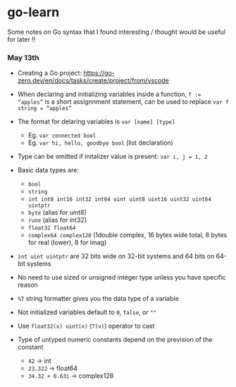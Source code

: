 # go-learn
Some notes on Go syntax that I found interesting / thought would be useful for later !!

### May 13th
- Creating a Go project: https://go-zero.dev/en/docs/tasks/create/project/from/vscode
- When declaring and initializing variables inside a function, `f := “apples”` is a short assignnment statement, can be used to replace `var f string = “apples”`
- The format for delaring variables is `var [name] [type]`

    - Eg. `var connected bool`
    - Eg. `var hi, hello, goodbye bool` (list declaration)

- Type can be omitted if initalizer value is present: `var i, j = 1, 2`
- Basic data types are: 

    - `bool`
    - `string`
    - `int int8 int16 int32 int64 uint uint8 uint16 uint32 uint64 uintptr`
    - `byte` (alias for uint8)
    - `rune` (alias for int32)
    - `float32 float64`
    - `complex64 complex128` (1double complex, 16 bytes wide total, 8 bytes for real (lower), 8 for imag)

- `int uint uintptr` are 32 bits wide on 32-bit systems and 64 bits on 64-bit systems
- No need to use sized or unsigned integer type unless you have specific reason 
- `%T` string formatter gives you the data type of a variable
- Not initialized variables default to `0`, `false`, or `""`
- Use `float32(x) uint(x)` (`T(v)`) operator to cast 
- Type of untyped numeric constants depend on the prevision of the constant

    - `42` -> int
    - `23.322` -> float64
    - `34.32 + 0.63i` -> complex128




